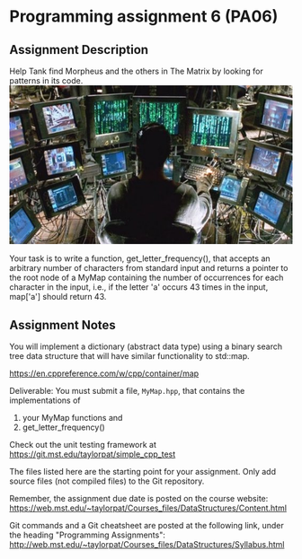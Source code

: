 Programming assignment 6 (PA06)
==============================

## Assignment Description
Help Tank find Morpheus and the others in The Matrix by looking for patterns in its code.
![matrix](tank_matrix.jpg)

Your task is to write a function, get_letter_frequency(), that accepts an 
arbitrary number of characters from standard input and returns a 
pointer to the root node of a MyMap containing the
number of occurrences for each character in the input, i.e., if the letter 'a' occurs
43 times in the input, map['a'] should return 43.


## Assignment Notes

You will implement a dictionary (abstract data type) using a binary search tree
data structure that will have similar functionality to std::map.

https://en.cppreference.com/w/cpp/container/map

Deliverable: You must submit a file, `MyMap.hpp`, that contains the implementations of 
1. your MyMap functions and
2. get_letter_frequency()

Check out the unit testing framework at https://git.mst.edu/taylorpat/simple_cpp_test

The files listed here are the starting point for your assignment. 
Only add source files (not compiled files) to the Git repository.

Remember, the assignment due date is posted on the course website:
https://web.mst.edu/~taylorpat/Courses_files/DataStructures/Content.html

Git commands and a Git cheatsheet are posted at the following link, under the heading "Programming Assignments":
http://web.mst.edu/~taylorpat/Courses_files/DataStructures/Syllabus.html

